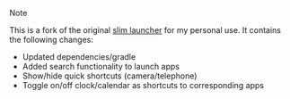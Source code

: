 > [!NOTE]
> This is a fork of the original [slim launcher](https://github.com/sduduzog/slim-launcher) for my personal use.
> It contains the following changes:
> - Updated dependencies/gradle
> - Added search functionality to launch apps
> - Show/hide quick shortcuts (camera/telephone)
> - Toggle on/off clock/calendar as shortcuts to corresponding apps
